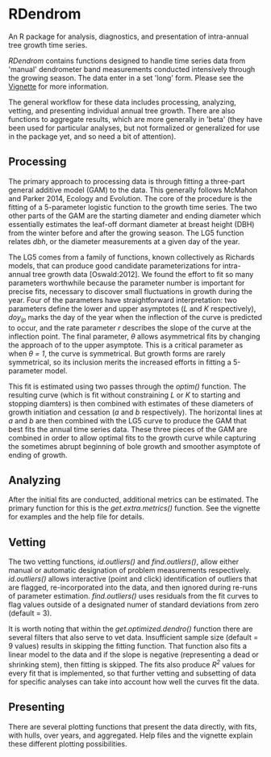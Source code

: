 # RDendrom
An R package for analysis, diagnostics, and presentation of intra-annual tree growth time series.

*RDendrom* contains functions designed to handle time series data from 'manual' dendrometer band measurements conducted intensively through the growing season. The data enter in a set 'long' form. Please see the [Vignette](vignettes/RDendrom_vignette.html) for more information.

The general workflow for these data includes processing, analyzing, vetting, and presenting individual annual tree growth. There are also functions to aggregate results, which are more generally in 'beta' (they have been used for particular analyses, but not formalized or generalized for use in the package yet, and so need a bit of attention).

## Processing

The primary approach to processing data is through fitting a three-part general additive model (GAM) to the data. This generally follows McMahon and Parker 2014, Ecology and Evolution. The core of the procedure is the fitting of a 5-parameter logistic function to the growth time series. The two other parts of the GAM are the starting diameter and ending diameter which essentially estimates the leaf-off dormant diameter at breast height (DBH) from the winter before and after the growing season. The LG5 function relates *dbh*, or the diameter measurements at a given day of the year.  

The LG5 comes from a family of functions, known collectively
as Richards models, that can produce good candidate parameterizations for intra-
annual tree growth data [Oswald:2012]. We found the effort to fit so many parameters worthwhile
because the parameter number is important for precise fits, necessary to
discover small fluctuations in growth during the year.  Four of the parameters
have straightforward interpretation: two parameters define the lower and upper
asymptotes (*L* and *K* respectively), *doy<sub>ip</sub>* marks the day of the year
when the inflection of the curve is predicted to occur, and the rate parameter
*r* describes the slope of the curve at the inflection point. The final
parameter, *&theta;* allows asymmetrical fits by changing the approach of to
the upper asymptote. This is a critical parameter as when *&theta; = 1*, the
curve is symmetrical. But growth forms are rarely symmetrical,  so its
inclusion merits the increased efforts in fitting a 5-parameter model.  

This fit is estimated using two passes through the *optim()* function.  The resulting curve (which is fit without constraining *L* or *K* to starting and stopping diamters) is then combined with estimates of these diameters of growth initiation and cessation (*a* and *b* respectively). The horizontal lines at *a* and *b* are then combined with the LG5 curve to produce the GAM that best fits the annual time series data. These three pieces of the GAM are combined in order to allow optimal fits to the growth curve while capturing the sometimes abrupt beginning of bole growth and smoother asymptote of ending of growth. 

## Analyzing

After the initial fits are conducted, additional metrics can be estimated. The primary function for this is the *get.extra.metrics()* function. See the vignette for examples and the help file for details.

## Vetting

The two vetting functions, *id.outliers()* and *find.outliers()*, allow either manual or automatic designation of problem measurements respectively. *id.outliers()* allows interactive (point and click) identification of outliers that are flagged, re-incorporated into the data, and then ignored during re-runs of parameter estimation. *find.outliers()* uses residuals from the fit curves to flag values outside of a designated numer of standard deviations from zero (default = 3). 

It is worth noting that within the *get.optimized.dendro()* function there are several filters that also serve to vet data. Insufficient sample size (default = 9 values) results in skipping the fitting function. That function also fits a linear model to the data and if the slope is negative (representing a dead or shrinking stem), then fitting is skipped. The fits also produce *R<sup>2</sup>* values for every fit that is implemented, so that further vetting and subsetting of data for specific analyses can take into account how well the curves fit the data.

## Presenting

There are several plotting functions that present the data directly, with fits, with hulls, over years, and aggregated. Help files and the vignette explain these different plotting possibilities.
